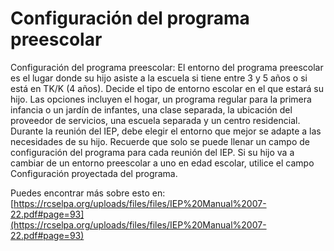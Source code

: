 # Configuración del programa preescolar
Configuración del programa preescolar: El entorno del programa preescolar es el lugar donde su hijo asiste a la escuela si tiene entre 3 y 5 años o si está en TK/K (4 años). Decide el tipo de entorno escolar en el que estará su hijo. Las opciones incluyen el hogar, un programa regular para la primera infancia o un jardín de infantes, una clase separada, la ubicación del proveedor de servicios, una escuela separada y un centro residencial. Durante la reunión del IEP, debe elegir el entorno que mejor se adapte a las necesidades de su hijo. Recuerde que solo se puede llenar un campo de configuración del programa para cada reunión del IEP. Si su hijo va a cambiar de un entorno preescolar a uno en edad escolar, utilice el campo Configuración proyectada del programa.

Puedes encontrar más sobre esto en: [https://rcselpa.org/uploads/files/files/IEP%20Manual%2007-22.pdf#page=93](https://rcselpa.org/uploads/files/files/IEP%20Manual%2007-22.pdf#page=93)
